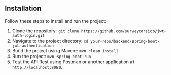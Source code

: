 ## Installation

Follow these steps to install and run the project:

1. Clone the repository: `git clone https://github.com/surveycorsico/jwt-auth-login.git`
2. Navigate to the project directory: `cd your-repo/backend/spring-boot-jwt-authentication`
3. Build the project using Maven:: `mvn clean install`
4. Run the project: `mvn spring-boot:run`
5. Test the API Rest using Postman or another application at `http://localhost:8080`.

